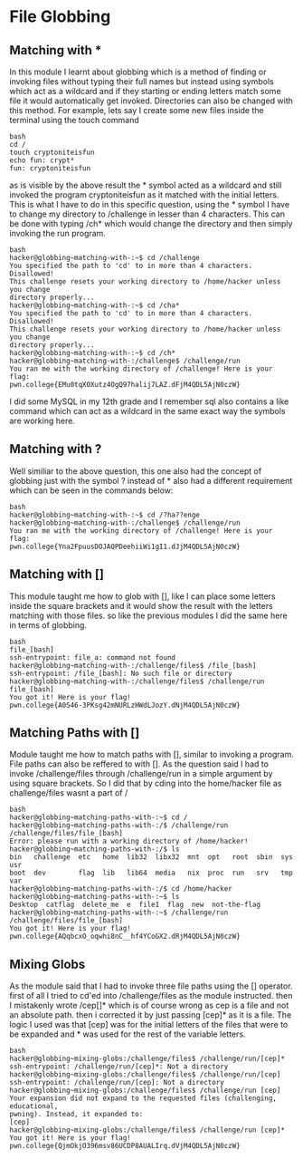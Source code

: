 # File Globbing
## Matching with *
In this module I learnt about globbing which is a method of finding or invoking files without typing their full names but instead using symbols which act as a wildcard and if they starting or ending letters match some file
it would automatically get invoked. Directories can also be changed with this method.
For example, lets say I create some new files inside the terminal using the touch command
~~~
bash
cd /
touch cryptoniteisfun
echo fun: crypt*
fun: cryptoniteisfun
~~~
as is visible by the above result the * symbol acted as a wildcard and still invoked the program cryptoniteisfun as it matched with the initial letters.
This is what I have to do in this specific question, using the * symbol I have to change my directory to /challenge in lesser than 4 characters.
This can be done with typing /ch* which would change the directory and then simply invoking the run program.
~~~
bash
hacker@globbing~matching-with-:~$ cd /challenge
You specified the path to 'cd' to in more than 4 characters. Disallowed!
This challenge resets your working directory to /home/hacker unless you change
directory properly...
hacker@globbing~matching-with-:~$ cd /cha*
You specified the path to 'cd' to in more than 4 characters. Disallowed!
This challenge resets your working directory to /home/hacker unless you change
directory properly...
hacker@globbing~matching-with-:~$ cd /ch*
hacker@globbing~matching-with-:/challenge$ /challenge/run
You ran me with the working directory of /challenge! Here is your flag:
pwn.college{EMu0tqXOXutz4OgQ97halij7LAZ.dFjM4QDL5AjN0czW}
~~~
I did some MySQL in my 12th grade and I remember sql also contains a like command which can act as a wildcard in the same exact way the symbols are working here.

## Matching with ?
Well similiar to the above question, this one also had the concept of globbing just with the symbol ? instead of *
also had a different requirement which can be seen in the commands below:
~~~
bash
hacker@globbing~matching-with-:~$ cd /?ha??enge
hacker@globbing~matching-with-:/challenge$ /challenge/run
You ran me with the working directory of /challenge! Here is your flag:
pwn.college{Yna2FpuusDOJAQPDeehiiWi1gI1.dJjM4QDL5AjN0czW}
~~~


## Matching with []
This module taught me how to glob with [], like I can place some letters inside the square brackets and it would show the result with the letters matching with those files.
so like the previous modules I did the same here in terms of globbing.
~~~
bash
file_[bash]
ssh-entrypoint: file_a: command not found
hacker@globbing~matching-with-:/challenge/files$ /file_[bash]
ssh-entrypoint: /file_[bash]: No such file or directory
hacker@globbing~matching-with-:/challenge/files$ /challenge/run file_[bash]
You got it! Here is your flag!
pwn.college{A0S46-3PKsg42mNURLzHWdLJozY.dNjM4QDL5AjN0czW}
~~~

## Matching Paths with []
Module taught me how to match paths with [], similar to invoking a program.
File paths can also be reffered to with [].
As the question said I had to invoke /challenge/files through /challenge/run in a simple argument by using square brackets.
So I did that by cding into the home/hacker file as challenge/files wasnt a part of /

~~~
bash
hacker@globbing~matching-paths-with-:~$ cd /
hacker@globbing~matching-paths-with-:/$ /challenge/run /challenge/files/file_[bash]
Error: please run with a working directory of /home/hacker!
hacker@globbing~matching-paths-with-:/$ ls
bin   challenge  etc   home  lib32  libx32  mnt  opt   root  sbin  sys  usr
boot  dev        flag  lib   lib64  media   nix  proc  run   srv   tmp  var
hacker@globbing~matching-paths-with-:/$ cd /home/hacker
hacker@globbing~matching-paths-with-:~$ ls
Desktop  catflag  delete_me  e  file1  flag  new  not-the-flag
hacker@globbing~matching-paths-with-:~$ /challenge/run /challenge/files/file_[bash]
You got it! Here is your flag!
pwn.college{AQqbcxO_oqwhi8nC__hf4YCoGX2.dRjM4QDL5AjN0czW}
~~~

## Mixing Globs
As the module said that I had to invoke three file paths using the [] operator.
first of all I tried to cd'ed into /challenge/files as the module instructed.
then I mistakenly wrote /cep[]* which is of course wrong as cep is a file and not an absolute path.
then i corrected it by just passing [cep]* as it is a file.
The logic I used was that [cep] was for the initial letters of the files that were to be expanded and * was used for the rest of the variable letters. 
~~~
bash
hacker@globbing~mixing-globs:/challenge/files$ /challenge/run/[cep]*
ssh-entrypoint: /challenge/run/[cep]*: Not a directory
hacker@globbing~mixing-globs:/challenge/files$ /challenge/run/[cep]
ssh-entrypoint: /challenge/run/[cep]: Not a directory
hacker@globbing~mixing-globs:/challenge/files$ /challenge/run [cep]
Your expansion did not expand to the requested files (challenging, educational,
pwning). Instead, it expanded to:
[cep]
hacker@globbing~mixing-globs:/challenge/files$ /challenge/run [cep]*
You got it! Here is your flag!
pwn.college{QjmOkjO396msv86UCDP8AUALIrq.dVjM4QDL5AjN0czW}
~~~





